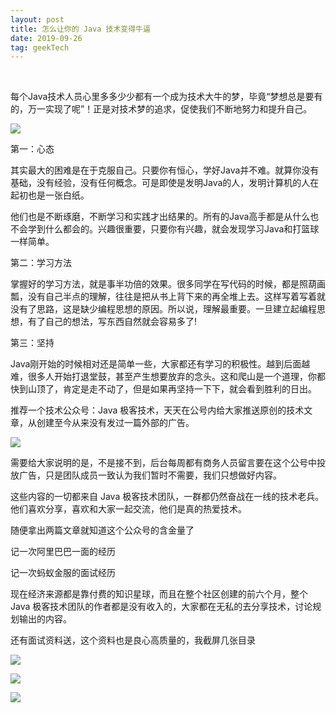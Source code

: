 ```yaml
---
layout: post
title: 怎么让你的 Java 技术变得牛逼
date: 2019-09-26
tag: geekTech
---
```

​

每个Java技术人员心里多多少少都有一个成为技术大牛的梦，毕竟“梦想总是要有的，万一实现了呢”！正是对技术梦的追求，促使我们不断地努力和提升自己。

![](/images/posts/articles/2019-09-26/001.png)




第一：心态

其实最大的困难是在于克服自己。只要你有恒心，学好Java并不难。就算你没有基础，没有经验，没有任何概念。可是即使是发明Java的人，发明计算机的人在起初也是一张白纸。

 

他们也是不断琢磨，不断学习和实践才出结果的。所有的Java高手都是从什么也不会学到什么都会的。兴趣很重要，只要你有兴趣，就会发现学习Java和打篮球一样简单。

 

第二：学习方法

掌握好的学习方法，就是事半功倍的效果。很多同学在写代码的时候，都是照葫画瓢，没有自己半点的理解，往往是把从书上背下来的再全堆上去。这样写着写着就没有了思路，这是缺少编程思想的原因。所以说，理解最重要。一旦建立起编程思想，有了自己的想法，写东西自然就会容易多了!

 

第三：坚持

Java刚开始的时候相对还是简单一些，大家都还有学习的积极性。越到后面越难，很多人开始打退堂鼓，甚至产生想要放弃的念头。这和爬山是一个道理，你都快到山顶了，肯定是走不动了，但是如果再坚持一下下，就会看到胜利的日出。



推荐一个技术公众号：Java 极客技术，天天在公号内给大家推送原创的技术文章，从创建至今从来没有发过一篇外部的广告。

![](/images/posts/articles/2019-09-26/002.png)




需要给大家说明的是，不是接不到，后台每周都有商务人员留言要在这个公号中投放广告，只是团队成员一致认为我们暂时不需要，我们只想做好内容。

这些内容的一切都来自 Java 极客技术团队，一群都仍然奋战在一线的技术老兵。他们喜欢分享，喜欢和大家一起交流，他们是真的热爱技术。

 

随便拿出两篇文章就知道这个公众号的含金量了

记一次阿里巴巴一面的经历

记一次蚂蚁金服的面试经历

现在经济来源都是靠付费的知识星球，而且在整个社区创建的前六个月，整个 Java 极客技术团队的作者都是没有收入的，大家都在无私的去分享技术，讨论规划输出的内容。

还有面试资料送，这个资料也是良心高质量的，我截屏几张目录

![](/images/posts/articles/2019-09-26/004.jpeg)

![](/images/posts/articles/2019-09-26/003.jpeg)


![](/images/posts/articles/2019-09-26/jike.png)

